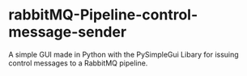 # rabbitMQ-Pipeline-control-message-sender
A simple GUI made in Python with the PySimpleGui Libary for issuing control messages to a RabbitMQ pipeline.
